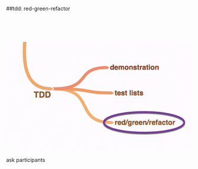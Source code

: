 <!-- .slide: data-background="resources/footer.svg" data-background-size="contain" data-background-position="bottom"  -->

##tdd: red-green-refactor
<br/>
<br/>
<br/>
<br/>
<br/>

<img class="plain" src="resources/tdd-cycle.png" />


<aside class="notes">
  <p>
    ask participants
  </p>
</aside>
